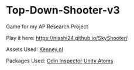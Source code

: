 # Top-Down-Shooter-v3
Game for my AP Research Project

Play it here: https://niashi24.github.io/SkyShooter/

Assets Used: [Kenney.nl](https://www.kenney.nl/)

Packages Used:
[Odin Inspector](https://odininspector.com/)
[Unity Atoms](https://github.com/unity-atoms/unity-atoms)
